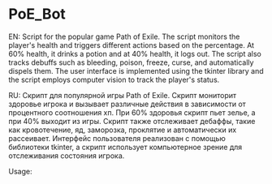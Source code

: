 # PoE_Bot


EN: Script for the popular game Path of Exile. The script monitors the player's health and triggers different actions based on the percentage. At 60% health, it drinks a potion and at 40% health, it logs out. The script also tracks debuffs such as bleeding, poison, freeze, curse, and automatically dispels them. The user interface is implemented using the tkinter library and the script employs computer vision to track the player's status.

RU: Cкрипт для популярной игры Path of Exile. Скрипт мониторит здоровье игрока и вызывает различные действия в зависимости от процентного соотношения хп. При 60% здоровья скрипт пьет зелье, а при 40% выходит из игры. Скрипт также отслеживает дебаффы, такие как кровотечение, яд, заморозка, проклятие и автоматически их рассеивает. Интерфейс пользователя реализован с помощью библиотеки tkinter, а скрипт использует компьютерное зрение для отслеживания состояния игрока.

Usage:

